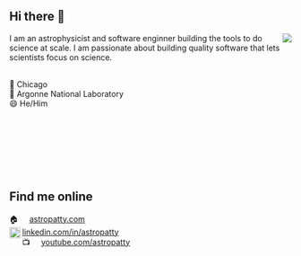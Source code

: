 ## Hi there 👋

<!--
**AstroPatty/AstroPatty** is a ✨ _special_ ✨ repository because its `README.md` (this file) appears on your GitHub profile.

Here are some ideas to get you started:

- 🔭 I’m currently working on ...
- 🌱 I’m currently learning ...
- 👯 I’m looking to collaborate on ...
- 🤔 I’m looking for help with ...
- 💬 Ask me about ...
- 📫 How to reach me: ...
- 😄 Pronouns: ...
- ⚡ Fun fact: ...
-->
<img align="right" src="https://github-readme-stats.vercel.app/api/top-langs/?username=AstroPatty&langs_count=6&size_weight=0.5&count_weight=0.5&exclude_repo=graphity&hide=jupyter%20notebook&theme=tokyonight">
I am an astrophysicist and software enginner building the tools to do science at scale. I am passionate about building quality software that lets scientists focus on science.
<br>
<br>

📍 Chicago  \
💼 Argonne National Laboratory \
😄 He/Him

<br>
<br>
<br>
<br>
<br>
<br>

## Find me online
🏠  &nbsp;&nbsp;&nbsp; [astropatty.com](https://astropatty.com)\
<img align="left" height=20 width=20 src="https://upload.wikimedia.org/wikipedia/commons/8/81/LinkedIn_icon.svg">[linkedin.com/in/astropatty](https://www.linkedin.com/in/astropatty/)\
📺 &nbsp;&nbsp;&nbsp;&nbsp;[youtube.com/astropatty](https://www.youtube.com/@astropatty5346)
<!--<a href="https://www.linkedin.com/in/astropatty/"><img src="https://content.linkedin.com/content/dam/me/business/en-us/amp/brand-site/v2/bg/LI-Bug.svg.original.svg" target="_blank"></a>-->
